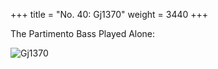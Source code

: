 +++
title = "No. 40: Gj1370"
weight = 3440
+++

The Partimento Bass Played Alone:

![Gj1370](/img/40FenBk4.jpg)
